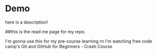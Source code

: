 # Demo

here is a description!

##this is the read me page for my repo. 

I'm gonna use this for my pre-course learning
rn I'm watching free code camp's Git and GitHub for Beginners - Crash Course

